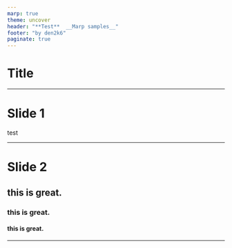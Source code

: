 ```yaml
---
marp: true
theme: uncover
header: "**Test**  __Marp samples__"
footer: "by den2k6"
paginate: true
---
```

<!--
_backgroundColor: #eec
color: #33a
-->

# Title

---

# Slide 1

test

---
# Slide 2

## this is great.

### this is great.

#### this is great.

---
